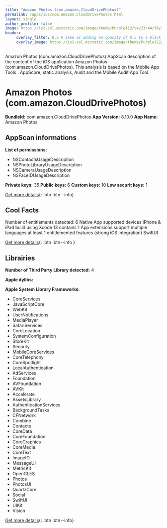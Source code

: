 ```yaml
---
title: "Amazon Photos (com.amazon.CloudDrivePhotos)"
permalink: /apps/ios/com.amazon.CloudDrivePhotos.html
layout: single
author_profile: false
image: https://is2-ssl.mzstatic.com/image/thumb/Purple112/v4/23/44/f8/2344f8d2-ec23-c067-1221-019d4d6e3196/AppIconRelease-0-1x_U007emarketing-0-7-0-85-220.png/512x512bb.jpg
header: 
     overlay_filter: 0.5 # same as adding an opacity of 0.5 to a black background
     overlay_image: https://is2-ssl.mzstatic.com/image/thumb/Purple112/v4/23/44/f8/2344f8d2-ec23-c067-1221-019d4d6e3196/AppIconRelease-0-1x_U007emarketing-0-7-0-85-220.png/512x512bb.jpg
---
```

Amazon Photos (com.amazon.CloudDrivePhotos) AppScan description of the content of the iOS application Amazon Photos (com.amazon.CloudDrivePhotos). This analysis is based on the Mobile App Tools : AppScore, static analysis, Audit and the Mobile Audit App Tool.

# Amazon Photos (com.amazon.CloudDrivePhotos)

**BundleId:** com.amazon.CloudDrivePhotos
**App Version:** 8.10.0
**App Name:** Amazon Photos


## AppScan informations 

**List of permissions:** 
- NSContactsUsageDescription
- NSPhotoLibraryUsageDescription
- NSCameraUsageDescription
- NSFaceIDUsageDescription
  
  
**Private keys:** 35
**Public keys:** 6
**Custom keys:** 10
**Low securit keys:** 1
  
[Get more details](/pricing.html){: .btn .btn--info}

## Cool Facts

Number of entitlements detected: 6
Native App
supported devices iPhone & iPad
build using Xcode 13
contains 1 App extensions
support multiple languages
at least 1 entitlemented features (strong iOS integration)
SwiftUI
  
[Get more details](/pricing.html){: .btn .btn--info }

## Librairies 
**Number of Third Party Library detected:** 4


**Apple dylibs:**


**Apple System Library Frameworks:**
- CoreServices
- JavaScriptCore
- WebKit
- UserNotifications
- MediaPlayer
- SafariServices
- CoreLocation
- SystemConfiguration
- StoreKit
- Security
- MobileCoreServices
- CoreTelephony
- CoreSpotlight
- LocalAuthentication
- AdServices
- Foundation
- AVFoundation
- AVKit
- Accelerate
- AssetsLibrary
- AuthenticationServices
- BackgroundTasks
- CFNetwork
- Combine
- Contacts
- CoreData
- CoreFoundation
- CoreGraphics
- CoreMedia
- CoreText
- ImageIO
- MessageUI
- MetricKit
- OpenGLES
- Photos
- PhotosUI
- QuartzCore
- Social
- SwiftUI
- UIKit
- Vision


  
[Get more details](/pricing.html){: .btn .btn--info}

